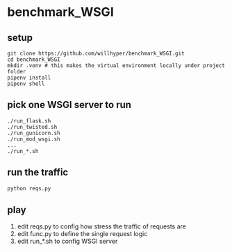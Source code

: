 # benchmark_WSGI

## setup
```
git clone https://github.com/willhyper/benchmark_WSGI.git
cd benchmark_WSGI
mkdir .venv # this makes the virtual environment locally under project folder 
pipenv install
pipenv shell
```

## pick one WSGI server to run
```
./run_flask.sh
./run_twisted.sh
./run_gunicorn.sh
./run_mod_wsgi.sh
...
./run_*.sh
```

## run the traffic
```python
python reqs.py
```

## play
1. edit reqs.py to config how stress the traffic of requests are
2. edit func.py to define the single request logic
3. edit run_*.sh to config WSGI server
